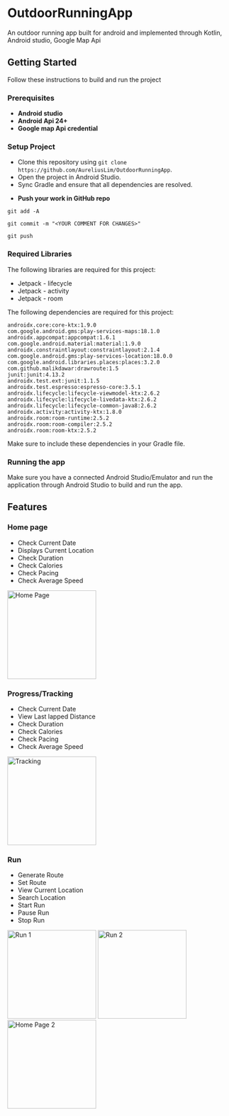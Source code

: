 # OutdoorRunningApp
An outdoor running app built for android and implemented through Kotlin, Android studio, Google Map Api

## Getting Started

Follow these instructions to build and run the project


### Prerequisites

* **Android studio**
* **Android Api 24+**
* **Google map Api credential**

### Setup Project

- Clone this repository using `git clone https://github.com/AureliusLim/OutdoorRunningApp`.
- Open the project in Android Studio.
- Sync Gradle and ensure that all dependencies are resolved.

* **Push your work in GitHub repo**

```
git add -A

git commit -m "<YOUR COMMENT FOR CHANGES>"

git push
```
### Required Libraries

The following libraries are required for this project:

- Jetpack - lifecycle
- Jetpack - activity
- Jetpack - room

The following dependencies are required for this project:

```
androidx.core:core-ktx:1.9.0
com.google.android.gms:play-services-maps:18.1.0
androidx.appcompat:appcompat:1.6.1
com.google.android.material:material:1.9.0
androidx.constraintlayout:constraintlayout:2.1.4
com.google.android.gms:play-services-location:18.0.0
com.google.android.libraries.places:places:3.2.0
com.github.malikdawar:drawroute:1.5
junit:junit:4.13.2
androidx.test.ext:junit:1.1.5
androidx.test.espresso:espresso-core:3.5.1
androidx.lifecycle:lifecycle-viewmodel-ktx:2.6.2
androidx.lifecycle:lifecycle-livedata-ktx:2.6.2
androidx.lifecycle:lifecycle-common-java8:2.6.2
androidx.activity:activity-ktx:1.8.0
androidx.room:room-runtime:2.5.2
androidx.room:room-compiler:2.5.2
androidx.room:room-ktx:2.5.2
```
Make sure to include these dependencies in your Gradle file.

### Running the app

Make sure you have a connected Android Studio/Emulator and run the application through Android Studio to build and run the app.

## Features

### Home page

- Check Current Date
- Displays Current Location
- Check Duration
- Check Calories
- Check Pacing
- Check Average Speed

<p>
<img src="https://github.com/AureliusLim/OutdoorRunningApp/assets/73392334/08f12702-e5c1-4c54-8d21-91a050c45c47" alt="Home Page" width="200">
<p>
  
### Progress/Tracking

- Check Current Date
- View Last lapped Distance
- Check Duration
- Check Calories
- Check Pacing
- Check Average Speed

<p>
<img src="https://github.com/AureliusLim/OutdoorRunningApp/assets/73392334/345379f7-6fb0-45f3-ada1-b30e1245a897" alt="Tracking" width="200">
<p>
  
### Run

- Generate Route
- Set Route
- View Current Location
- Search Location
- Start Run
- Pause Run
- Stop Run

<img src="https://github.com/AureliusLim/OutdoorRunningApp/assets/73392334/f6860274-0145-4fc3-8b05-a7d5d21b4479" alt="Run 1" width="200">
<img src="https://github.com/AureliusLim/OutdoorRunningApp/assets/73392334/f6860274-0145-4fc3-8b05-a7d5d21b4479" alt="Run 2" width="200">
<br>
<img src="https://github.com/AureliusLim/OutdoorRunningApp/assets/73392334/ec01065a-ff6d-433a-a6c1-24de8041c5da" alt="Home Page 2" width="200">
</p>

